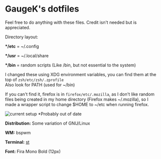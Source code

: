 # GaugeK's dotfiles

Feel free to do anything with these files. Credit isn't needed but is appreciated.

Directory layout:

**\*/etc** = ~/.config

**\*/usr** = ~/.local/share

**\*/bin** = random scripts (Like /bin, but not essential to the system)

I changed these using XDG environment variables, you can find them at the top of `zsh/etc/zsh/.zprofile`  
Also look for PATH (used for ~/bin)

If you can't find it, firefox is in `firefox/etc/.mozilla`, as I don't like random files being created in my home directory (Firefox makes ~/.mozilla), so I made a wrapper script to change $HOME to ~/etc when running firefox.

![current setup](https://i.imgur.com/TTEoDJP.png) \*Probably out of date

**Distribution:** Some variation of GNU/Linux

**WM:** bspwm

**Terminal:** [st](https://github.com/GaugeK/st)

**Font:** Fira Mono Bold (12px)
